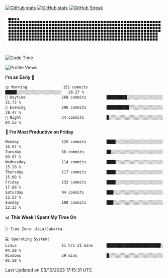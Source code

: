 [![GitHub stats](https://github-readme-stats.vercel.app/api?username=aurelioklv&card_width=500&show_icons=true&rank_icon=github&theme=solarized-dark#gh-dark-mode-only)](https://github.com/anuraghazra/github-readme-stats#gh-dark-mode-only)
[![GitHub stats](https://github-readme-stats.vercel.app/api?username=aurelioklv&card_width=500&show_icons=true&rank_icon=github&theme=buefy#gh-light-mode-only)](https://github.com/anuraghazra/github-readme-stats#gh-light-mode-only)
[![GitHub Streak](https://streak-stats.demolab.com/?user=aurelioklv&card_width=336&theme=solarized-dark)](https://git.io/streak-stats)

<picture>
  <source media="(prefers-color-scheme: dark)" srcset="https://raw.githubusercontent.com/aurelioklv/aurelioklv/snake-output/github-contribution-grid-snake-dark.svg">
  <source media="(prefers-color-scheme: light)" srcset="https://raw.githubusercontent.com/aurelioklv/aurelioklv/snake-output/github-contribution-grid-snake.svg">
  <img alt="github contribution grid snake animation" src="https://raw.githubusercontent.com/aurelioklv/aurelioklv/snake-output/github-contribution-grid-snake.svg">
</picture>

<!--START_SECTION:waka-->
![Code Time](http://img.shields.io/badge/Code%20Time-164%20hrs%2034%20mins-blue)

![Profile Views](http://img.shields.io/badge/Profile%20Views-14-blue)

**I'm an Early 🐤** 

```text
🌞 Morning                152 commits         █████░░░░░░░░░░░░░░░░░░░░   20.27 % 
🌆 Daytime                268 commits         █████████░░░░░░░░░░░░░░░░   35.73 % 
🌃 Evening                296 commits         ██████████░░░░░░░░░░░░░░░   39.47 % 
🌙 Night                  34 commits          █░░░░░░░░░░░░░░░░░░░░░░░░   04.53 % 
```
📅 **I'm Most Productive on Friday** 

```text
Monday                   125 commits         ████░░░░░░░░░░░░░░░░░░░░░   16.67 % 
Tuesday                  68 commits          ██░░░░░░░░░░░░░░░░░░░░░░░   09.07 % 
Wednesday                114 commits         ████░░░░░░░░░░░░░░░░░░░░░   15.20 % 
Thursday                 117 commits         ████░░░░░░░░░░░░░░░░░░░░░   15.60 % 
Friday                   132 commits         ████░░░░░░░░░░░░░░░░░░░░░   17.60 % 
Saturday                 94 commits          ███░░░░░░░░░░░░░░░░░░░░░░   12.53 % 
Sunday                   100 commits         ███░░░░░░░░░░░░░░░░░░░░░░   13.33 % 
```


📊 **This Week I Spent My Time On** 

```text
🕑︎ Time Zone: Asia/Jakarta

💻 Operating System: 
Linux                    11 hrs 21 mins      ████████████████████████░   94.50 % 
Windows                  39 mins             █░░░░░░░░░░░░░░░░░░░░░░░░   05.50 % 
```


 Last Updated on 03/10/2023 17:15:31 UTC
<!--END_SECTION:waka-->
